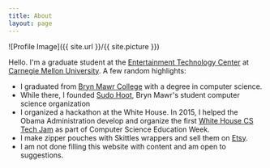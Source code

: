 ```yaml
---
title: About
layout: page
---
```

![Profile Image]({{ site.url }}/{{ site.picture }})

Hello. I'm a graduate student at the [Entertainment Technology Center](http://www.etc.cmu.edu) at [Carnegie Mellon University](https://www.cmu.edu). A few random highlights:

- I graduated from [Bryn Mawr College](https://www.brynmawr.edu) with a degree in computer science.
- While there, I founded [Sudo Hoot](https://sudohoot.com), Bryn Mawr's student computer science organization
- I organized a hackathon at the White House. In 2015, I helped the Obama Administration develop and organize the first [White House CS Tech Jam](https://obamawhitehouse.archives.gov/blog/2015/12/08/administration-kicks-participation-computer-science-education-week) as part of Computer Science Education Week.
- I make zipper pouches with Skittles wrappers and sell them on [Etsy](https://www.etsy.com/shop/Cloversea).
- I am not done filling this website with content and am open to suggestions.